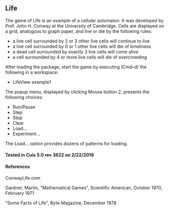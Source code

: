 ## Life
The game of Life is an example of a cellular automaton. It was developed by Prof. John H. Conway at the University of Cambridge. Cells are displayed on a grid, analogous to graph paper, and live or die by the following rules:

- a live cell surrounded by 2 or 3 other live cells will continue to live
- a live cell surrounded by 0 or 1 other live cells will die of loneliness
- a dead cell surrounded by exactly 3 live cells will come alive
- a cell surrounded by 4 or more live cells will die of overcrowding



After loading the package, start the game by executing (Cmd-d) the following in a workspace:



- LifeView example1



The popup menu, displayed by clicking Mouse button 2, presents the following choices:


- Run/Pause
- Step
- Stop
- Clear
- Load...
- Experiment...

The Load... option provides dozens of patterns for loading.

#### Tested in Cuis 5.0  rev 3622 on 2/22/2019
 
#### References
ConwayLife.com

Gardner, Martin, "Mathematical Games", Scientific American, October 1970, February 1971

"Some Facts of Life", Byte Magazine, December 1978
